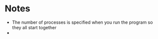 # Notes
- The number of processes is specified when you run the program so they all start together
- 
